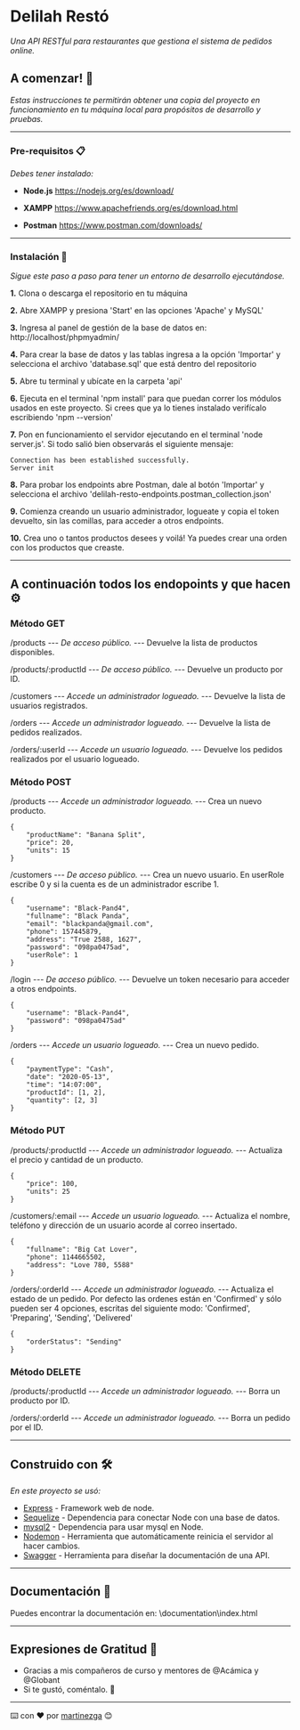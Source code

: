 # Delilah Restó

_Una API RESTful para restaurantes que gestiona el sistema de pedidos online._

## A comenzar! 🚀

_Estas instrucciones te permitirán obtener una copia del proyecto en funcionamiento en tu máquina local para propósitos de desarrollo y pruebas._

---
### **Pre-requisitos** 📋

_Debes tener instalado:_

* **Node.js** https://nodejs.org/es/download/

* **XAMPP** https://www.apachefriends.org/es/download.html

* **Postman** https://www.postman.com/downloads/ 

---
### **Instalación** 🔧

_Sigue este paso a paso para tener un entorno de desarrollo ejecutándose._

**1.** Clona o descarga el repositorio en tu máquina

**2.** Abre XAMPP y presiona 'Start' en las opciones 'Apache' y MySQL'

**3.** Ingresa al panel de gestión de la base de datos en: http://localhost/phpmyadmin/

**4.** Para crear la base de datos y las tablas ingresa a la opción 'Importar' y selecciona el archivo 'database.sql' que está dentro del repositorio

**5.** Abre tu terminal y ubícate en la carpeta 'api'

**6.** Ejecuta en el terminal 'npm install' para que puedan correr los módulos usados en este proyecto. Si crees que ya lo tienes instalado verifícalo escribiendo 'npm --version'

**7.** Pon en funcionamiento el servidor ejecutando en el terminal 'node server.js'. Si todo salió bien observarás el siguiente mensaje:
```
Connection has been established successfully.
Server init
```
**8.** Para probar los endpoints abre Postman, dale al botón 'Importar' y selecciona el archivo 'delilah-resto-endpoints.postman_collection.json'

**9.** Comienza creando un usuario administrador, logueate y copia el token devuelto, sin las comillas, para acceder a otros endpoints.

**10.** Crea uno o tantos productos desees y voilá! Ya puedes crear una orden con los productos que creaste.

---
## A continuación todos los endopoints y que hacen ⚙️

### **Método GET**

/products --- _De acceso público._ --- Devuelve la lista de productos disponibles.

/products/:productId --- _De acceso público._ --- Devuelve un producto por ID.

/customers --- _Accede un administrador logueado._ --- Devuelve la lista de usuarios registrados.

/orders --- _Accede un administrador logueado._ --- Devuelve la lista de pedidos realizados.

/orders/:userId --- _Accede un usuario logueado._ --- Devuelve los pedidos realizados por el usuario logueado.

### **Método POST**

/products --- _Accede un administrador logueado._ --- Crea un nuevo producto.
```
{
	"productName": "Banana Split",
	"price": 20,
	"units": 15
}
```

/customers --- _De acceso público._ --- Crea un nuevo usuario. En userRole escribe 0 y si la cuenta es de un administrador escribe 1.
```
{
    "username": "Black-Pand4",
    "fullname": "Black Panda",
    "email": "blackpanda@gmail.com",
    "phone": 157445879,
    "address": "True 2588, 1627",
    "password": "098pa0475ad",
    "userRole": 1
}
```
/login --- _De acceso público._ --- Devuelve un token necesario para acceder a otros endpoints.
```
{
	"username": "Black-Pand4",
	"password": "098pa0475ad"
}
```

/orders --- _Accede un usuario logueado._ --- Crea un nuevo pedido.
```
{
	"paymentType": "Cash",
	"date": "2020-05-13",
	"time": "14:07:00",
	"productId": [1, 2],
	"quantity": [2, 3]
}
```

### **Método PUT**

/products/:productId --- _Accede un administrador logueado._ --- Actualiza el precio y cantidad de un producto.
```
{
	"price": 100,
	"units": 25
}
```
/customers/:email --- _Accede un usuario logueado._ --- Actualiza el nombre, teléfono y dirección de un usuario acorde al correo insertado.
```
{
    "fullname": "Big Cat Lover",
    "phone": 1144665502,
    "address": "Love 780, 5588"
}
```
/orders/:orderId --- _Accede un administrador logueado._ --- Actualiza el estado de un pedido. Por defecto las ordenes están en 'Confirmed' y sólo pueden ser 4 opciones, escritas del siguiente modo: 'Confirmed', 'Preparing', 'Sending', 'Delivered'
```
{
	"orderStatus": "Sending"
}
```

### **Método DELETE**

/products/:productId --- _Accede un administrador logueado._ --- Borra un producto por ID.

/orders/:orderId --- _Accede un administrador logueado._ --- Borra un pedido por el ID.

---
## Construido con 🛠️

_En este proyecto se usó:_

* [Express](https://www.npmjs.com/package/express) - Framework web de node.
* [Sequelize](https://www.npmjs.com/package/sequelize) - Dependencia para conectar Node con una base de datos.
* [mysql2](https://www.npmjs.com/package/mysql2) - Dependencia para usar mysql en Node.
* [Nodemon](https://www.npmjs.com/package/nodemon) - Herramienta que automáticamente reinicia el servidor al hacer cambios.
* [Swagger](https://swagger.io/) - Herramienta para diseñar la documentación de una API.
---
## Documentación 📖

Puedes encontrar la documentación en: \documentation\index.html

---
## Expresiones de Gratitud 🎁

* Gracias a mis compañeros de curso y mentores de @Acámica y @Globant
* Si te gustó, coméntalo. 📢

---
⌨️ con ❤️ por [martinezga](https://github.com/martinezga) 😊

